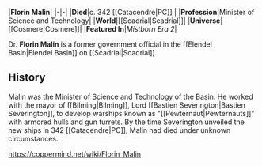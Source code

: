 |**Florin Malin**|
|-|-|
|**Died**|c. 342 [[Catacendre\|PC]] |
|**Profession**|Minister of Science and Technology|
|**World**|[[Scadrial\|Scadrial]]|
|**Universe**|[[Cosmere\|Cosmere]]|
|**Featured In**|*Mistborn Era 2*|

Dr. **Florin Malin** is a former government official in the [[Elendel Basin\|Elendel Basin]] on [[Scadrial\|Scadrial]].

## History
Malin was the Minister of Science and Technology of the Basin. He worked with the mayor of [[Bilming\|Bilming]], Lord [[Bastien Severington\|Bastien Severington]], to develop warships known as "[[Pewternaut\|Pewternauts]]" with armored hulls and gun turrets. By the time Severington unveiled the new ships in 342 [[Catacendre\|PC]], Malin had died under unknown circumstances.



https://coppermind.net/wiki/Florin_Malin